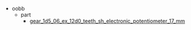 * oobb
  * part
    * [gear_1d5_06_ex_12d0_teeth_sh_electronic_potentiometer_17_mm](oobb/part/gear_1d5_06_ex_12d0_teeth_sh_electronic_potentiometer_17_mm)
